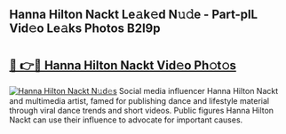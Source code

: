 ## Hanna Hilton Nackt Le𝚊k𝚎d N𝚞𝚍e - Part-plL Vid𝚎o Le𝚊ks Photos B2I9p

# <h2><a href="http://fb7z3h.evod.top/?m=Hanna+Hilton+Nackt">🔗 👉🔴 Hanna Hilton Nackt Vid𝚎o Ph𝚘t𝚘s</a></h2>

[![Hanna Hilton Nackt N𝚞d𝚎s](https://i.imgur.com/8V9OHl7.gif)](http://fb7z3h.evod.top/?m=Hanna+Hilton+Nackt)
Social media influencer Hanna Hilton Nackt and multimedia artist, famed for publishing dance and lifestyle material through viral dance trends and short videos. Public figures Hanna Hilton Nackt can use their influence to advocate for important causes. 

